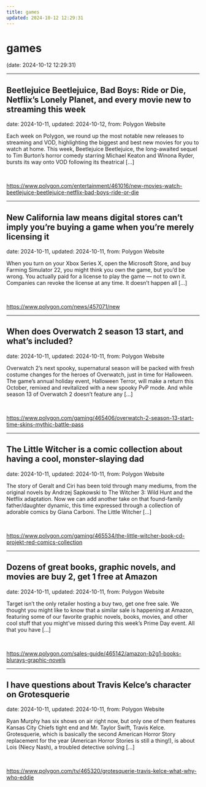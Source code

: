 ```yaml
---
title: games
updated: 2024-10-12 12:29:31
---
```


# games

(date: 2024-10-12 12:29:31)

---

## Beetlejuice Beetlejuice, Bad Boys: Ride or Die, Netflix’s Lonely Planet, and every movie new to streaming this week

date: 2024-10-11, updated: 2024-10-12, from: Polygon Website

Each week on Polygon, we round up the most notable new releases to streaming and VOD, highlighting the biggest and best new movies for you to watch at home. This week, Beetlejuice Beetlejuice, the long-awaited sequel to Tim Burton’s horror comedy starring Michael Keaton and Winona Ryder, bursts its way onto VOD following its theatrical [&#8230;] 

<br> 

<https://www.polygon.com/entertainment/461016/new-movies-watch-beetlejuice-beetlejuice-netflix-bad-boys-ride-or-die>

---

## New California law means digital stores can’t imply you’re buying a game when you’re merely licensing it

date: 2024-10-11, updated: 2024-10-11, from: Polygon Website

When you turn on your Xbox Series X, open the Microsoft Store, and buy Farming Simulator 22, you might think you own the game, but you’d be wrong. You actually paid for a license to play the game — not to own it. Companies can revoke the license at any time. It doesn’t happen all [&#8230;] 

<br> 

<https://www.polygon.com/news/457071/new>

---

## When does Overwatch 2 season 13 start, and what’s included?

date: 2024-10-11, updated: 2024-10-11, from: Polygon Website

Overwatch 2’s next spooky, supernatural season will be packed with fresh costume changes for the heroes of Overwatch, just in time for Halloween. The game’s annual holiday event, Halloween Terror, will make a return this October, remixed and revitalized with a new spooky PvP mode. And while season 13 of Overwatch 2 doesn’t feature any [&#8230;] 

<br> 

<https://www.polygon.com/gaming/465406/overwatch-2-season-13-start-time-skins-mythic-battle-pass>

---

## The Little Witcher is a comic collection about having a cool, monster-slaying dad

date: 2024-10-11, updated: 2024-10-11, from: Polygon Website

The story of Geralt and Ciri has been told through many mediums, from the original novels by Andrzej Sapkowski to The Witcher 3: Wild Hunt and the Netflix adaptation. Now we can add another take on that found-family father/daughter dynamic, this time expressed through a collection of adorable comics by Giana Carboni. The Little Witcher [&#8230;] 

<br> 

<https://www.polygon.com/gaming/465534/the-little-witcher-book-cd-projekt-red-comics-collection>

---

## Dozens of great books, graphic novels, and movies are buy 2, get 1 free at Amazon

date: 2024-10-11, updated: 2024-10-11, from: Polygon Website

Target isn’t the only retailer hosting a buy two, get one free sale. We thought you might like to know that a similar sale is happening at Amazon, featuring some of our favorite graphic novels, books, movies, and other cool stuff that you might’ve missed during this week’s Prime Day event. All that you have [&#8230;] 

<br> 

<https://www.polygon.com/sales-guide/465142/amazon-b2g1-books-blurays-graphic-novels>

---

## I have questions about Travis Kelce’s character on Grotesquerie

date: 2024-10-11, updated: 2024-10-11, from: Polygon Website

Ryan Murphy has six shows on air right now, but only one of them features Kansas City Chiefs tight end and Mr. Taylor Swift, Travis Kelce. Grotesquerie, which is basically the second American Horror Story replacement for the year (American Horror Stories is still a thing!), is about Lois (Niecy Nash), a troubled detective solving [&#8230;] 

<br> 

<https://www.polygon.com/tv/465320/grotesquerie-travis-kelce-what-why-who-eddie>

